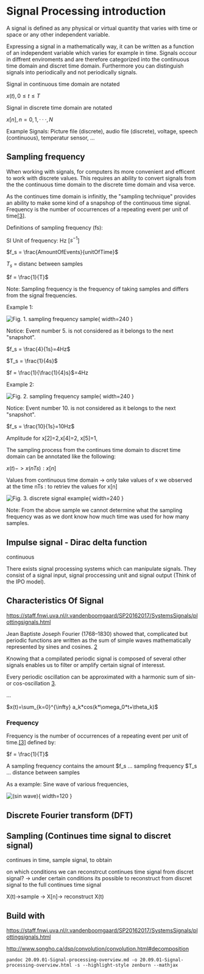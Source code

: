# Signal Processing introduction

A signal is defined as any physical or virtual quantity that varies with time or space or any other independent variable.

Expressing a signal in a mathematically way, it can be written as a function of an independent variable which varies for example in time. Signals occour in diffrent enviroments and are therefore categorized into the continuous time domain and discret time domain. Furthermore you can distinguish signals into periodically and not periodically signals.

Signal in continuous time domain are notated

$x(t), 0 ≤ t ≤ T$

Signal in discrete time domain are notated

$x[n], n = 0, 1, · · · , N$

Example Signals: Picture file (discrete), audio file (discrete), voltage, speech (continuous), temperatur sensor, ...

## Sampling frequency

When working with signals, for computers its more convenient and efficent to work with discrete values.
This requires an ability to convert signals from the the continuous time domain to the discrete time domain and visa verce.

As the continues time domain is infinitly, the "sampling technique" provides an ability to make some kind of a snapshop of the continuous time signal. Frequency is the number of occurrences of a repeating event per unit of time[[3]](https://en.wikipedia.org/wiki/Frequency).

Definitions of sampling frequency (fs):

SI Unit of frequency: Hz [$s^{-1}$]

$f_s = \frac{AmountOfEvents}{unitOfTime}$

$T_s$ = distanc between samples

$f = \frac{1}{T}$

Note: Sampling frequency is the frequency of taking samples and differs from the signal frequencies.

Example 1:

![Fig. 1. sampling frequency sample](assets/img/blog/sip/sampling_frequency_sample.png){ width=240 }

Notice: Event number 5. is not considered as it belongs to the next "snapshot".

$f_s = \frac{4}{1s}=4Hz$

$T_s = \frac{1}{4s}$

$f = \frac{1}{\frac{1}{4}s}$=4Hz

Example 2:

![Fig. 2. sampling frequency sample](assets/img/blog/sip/sampling_frequency_sample2.png){ width=240 }

Notice: Event number 10. is not considered as it belongs to the next "snapshot".

$f_s = \frac{10}{1s}=10Hz$

Amplitude for  x[2]=2,x[4]=2, x[5]=1,

The sampling process from the continues time domain to discret time domain can be annotated like the following:

$x(t) -> x(nTs) : x[n]$

Values from continuous time domain -> only take values of x we observed at the time nTs : to retriev the values for x[n]

![Fig. 3. discrete signal example](assets/img/blog/sip/discrete_signal_example.png){ width=240 }

Note: From the above sample we cannot determine what the sampling frequency was as we dont know how much time was used for how many samples.

## Impulse signal - Dirac delta function

continuous

There exists signal processing systems which can manipulate signals. They consist of a signal input, signal proccessing unit and signal output (Think of the IPO model).

## Characteristics Of Signal

https://staff.fnwi.uva.nl/r.vandenboomgaard/SP20162017/SystemsSignals/plottingsignals.html

Jean Baptiste Joseph Fourier (1768–1830) showed that, complicated but periodic functions are written as the sum of simple waves mathematically represented by sines and cosines. [2](https://en.wikipedia.org/wiki/Fourier_transform#Introduction)

Knowing that a compilated periodic signal is composed of several other signals enables us to filter or amplify certain signal of interesst.

Every periodic oscillation can be approximated with a harmonic sum of sin- or cos-oscillation [3](https://www.medien.ifi.lmu.de/lehre/ws1011/dm/dm4.pdf).

...

$x(t)=\sum_{k=0}^{\infty} a_k*cos(k*\omega_0*t+\theta_k)$

### Frequency

Frequency is the number of occurrences of a repeating event per unit of time.[[3]](https://en.wikipedia.org/wiki/Frequency) defined by:

$f = \frac{1}{T}$

A sampling frequency contains the amount 
$f_s ... sampling frequency
$T_s ... distance between samples

As a example: Sine wave of various frequencies,

![(sin wave)](assets/img/sin-waves-diffrent-frequencies.png){ width=120 }

## Discrete Fourier transform (DFT)

## Sampling (Continues time signal to discret signal)

continues in time, sample signal, to obtain

on which conditions we can reconstrcut continues time signal from discret signal?
-> under certain conditions its possible to reconstruct from discret signal to the full continues time signal

X(t)->sample -> X[n]-> reconstruct X(t)

## Build with

https://staff.fnwi.uva.nl/r.vandenboomgaard/SP20162017/SystemsSignals/plottingsignals.html

http://www.songho.ca/dsp/convolution/convolution.html#decomposition


`pandoc 20.09.01-Signal-processing-overview.md -o 20.09.01-Signal-processing-overview.html -s --highlight-style zenburn --mathjax`
